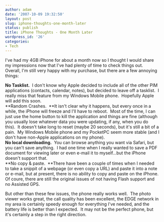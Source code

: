 ```yaml
---
author: adam
date: '2007-10-09 19:32:50'
layout: post
slug: iphone-thoughts-one-month-later
status: publish
title: iPhone Thoughts - One Month Later
wordpress_id: '26'
categories:
- Tech
---
```


I've had my 4GB iPhone for about a month now so I thought I would share my
impressions now that I've had plenty of time to check things out.  Overall,
I'm still very happy with my purchase, but there are a few annoying things:

**No Tasklist.**  I don't know why Apple decided to include all of the other PIM applications (contacts, calendar, notes), but decided to leave off a tasklist.  I really miss that feature from my Windows Mobile phone.  Hopefully Apple will add this soon.  
**Random Crashes.  **It isn't clear why it happens, but every once in a while, the iPhone will freeze and I'll have to reboot.  Most of the time, I can just use the home button to kill the application and things are fine (although you usually lose whatever data you were updating, if any, when you do this).  It doesn't take long to reset (maybe 20 seconds), but it's still a bit of a pain.  My Windows Mobile phone and my PocketPC seem more stable (and I don't have non-Apple applications on my phone).  
**No local downloading.**  You can browse anything you want via Safari, but you can't save anything.  I had one time when I really wanted to save a PDF document for viewing later or even e-mail it to myself...but the iPhone doesn't support that.  
**No copy & paste.  **There have been a couple of times when I needed to take a snippit of a webpage (or even copy a URL) and paste it into a note or e-mail, but at present, there is no ability to copy and paste on the iPhone.  
Of coure, there are still the original issues of not having Flash support and
no Assisted GPS.

But other than these few issues, the phone really works well.  The photo
viewer works great, the call quality has been excellent, the EDGE network in
my area is certainly speedy enough for everything I've needed, and the battery
life is better than I expected.  It may not be the perfect phone, but it's
certainly a step in the right direction.

